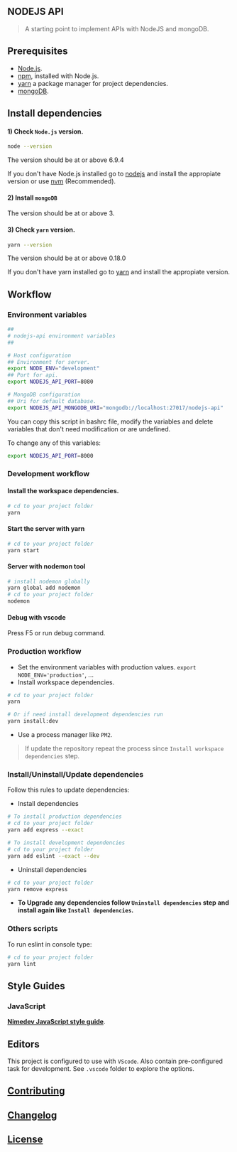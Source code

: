 ## NODEJS API

> A starting point to implement APIs with NodeJS and mongoDB.


## Prerequisites

- [Node.js](https://nodejs.org/en/download/).
- [npm](https://www.npmjs.com/), installed with Node.js.
- [yarn](https://yarnpkg.com/) a package manager for project dependencies.
- [mongoDB](https://www.mongodb.com/download-center?jmp=nav#community).

## Install dependencies

#### 1) Check `Node.js` version.
```sh
node --version
```
The version should be at or above 6.9.4

If you don't have Node.js installed go to [nodejs](https://nodejs.org/en/download/) and install the appropiate version or use [nvm](http://www.sergiolepore.net/2014/06/30/nvm-instalando-y-usando-node-version-manager/) (Recommended).

#### 2) Install `mongoDB`
The version should be at or above 3.

#### 3) Check `yarn` version.
```sh
yarn --version
```
The version should be at or above 0.18.0

If you don't have yarn installed go to [yarn](https://yarnpkg.com/en/docs/install) and install the appropiate version.


## Workflow

### Environment variables

```sh
##
# nodejs-api environment variables
##

# Host configuration
## Environment for server.
export NODE_ENV="development"
## Port for api.
export NODEJS_API_PORT=8080

# MongoDB configuration
## Uri for default database.
export NODEJS_API_MONGODB_URI="mongodb://localhost:27017/nodejs-api"
```

You can copy this script in bashrc file, modify the variables and delete variables that don't need modification or are undefined.

To change any of this variables:

```sh
export NODEJS_API_PORT=8000
```

### Development workflow

#### Install the workspace dependencies.
```sh
# cd to your project folder
yarn
```

#### Start the server with yarn
```sh
# cd to your project folder
yarn start
```

#### Server with nodemon tool
```sh
# install nodemon globally
yarn global add nodemon
# cd to your project folder
nodemon
```

#### Debug with vscode
Press F5 or run debug command.

### Production workflow
- Set the environment variables with production values. `export NODE_ENV='production'`, ...
- Install workspace dependencies.
```sh
# cd to your project folder
yarn

# Or if need install development dependencies run
yarn install:dev
```
- Use a process manager like `PM2`.

> If update the repository repeat the process since `Install workspace dependencies` step.

### Install/Uninstall/Update dependencies
Follow this rules to update dependencies:

- Install dependencies

```sh
# To install production dependencies
# cd to your project folder
yarn add express --exact
```
```sh
# To install development dependencies
# cd to your project folder
yarn add eslint --exact --dev
```

- Uninstall dependencies

```sh
# cd to your project folder
yarn remove express
```

- **To Upgrade any dependencies follow `Uninstall dependencies` step and install again like `Install dependencies`.**

### Others scripts

To run eslint in console type:

```sh
# cd to your project folder
yarn lint
```


## Style Guides

### JavaScript

**[Nimedev JavaScript style guide](https://github.com/nimedev/javascript)**.


## Editors
This project is configured to use with `VScode`. Also contain pre-configured task for development. See `.vscode` folder to explore the options.


## [Contributing](CONTRIBUTING.md)


## [Changelog](CHANGELOG.md)


## [License](LICENSE.md)
